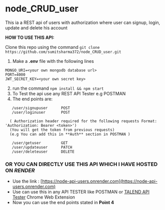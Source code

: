 # node_CRUD_user
This ia a REST api of users with authorization where user can signup, login, update and delete his account



**HOW TO USE THIS API:**

Clone this repo using the command ```git clone https://github.com/sumitsharma372/node_CRUD_user.git```

1. Make a **.env** file with the following lines
```
MONGO_URI=<your own mongodb database url>
PORT=4000
JWT_SECRET_KEY=<your own secret key>
```
2. run the command ```npm install && npm start```
3. To Test the api use any REST API Tester e.g POSTMAN
4. The end points are:
```
   /user/signupuser      POST
   /user/loginuser       POST
  
  ( Authorization header required for the following requests Format: 'Authorization: Bearer <token>')
  (You will get the token from previous requests)
  (e.g You can add this in **Auth** section in POSTMAN )
  
   /user/getuser         GET      
   /user/updateuser      PATCH
   /user/deleteuser      DELETE
  ```
  
  
  
### OR YOU CAN DIRECTLY USE THIS API WHICH I HAVE HOSTED ON _RENDER_ 

  - Use the link : [https://node-api-users.onrender.com](https://node-api-users.onrender.com)
  - Use can use this in any API TESTER like POSTMAN or [TALEND API Tester](https://chrome.google.com/webstore/detail/talend-api-tester-free-ed/aejoelaoggembcahagimdiliamlcdmfm?hl=en) Chrome Web Extension
  - Now you can use the end points stated in __Point 4__
